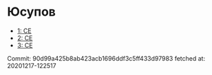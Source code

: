 # Юсупов
- [1: CE](1.md)
- [2: CE](2.md)
- [3: CE](3.md)

Commit: 90d99a425b8ab423acb1696ddf3c5ff433d97983
 fetched at: 20201217-122517
